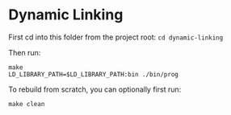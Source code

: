 # Dynamic Linking

First cd into this folder from the project root: `cd dynamic-linking`

Then run:
```
make
LD_LIBRARY_PATH=$LD_LIBRARY_PATH:bin ./bin/prog
```

To rebuild from scratch, you can optionally first run:
```
make clean
```
